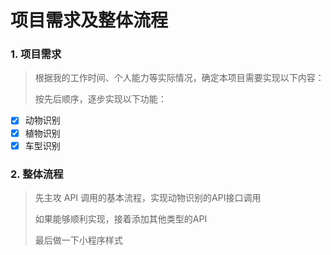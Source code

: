 # 项目需求及整体流程

### 1. 项目需求
> 根据我的工作时间、个人能力等实际情况，确定本项目需要实现以下内容：
>
> 按先后顺序，逐步实现以下功能：
- [x] 动物识别
- [x] 植物识别
- [x] 车型识别

### 2. 整体流程
> 先主攻 API 调用的基本流程，实现动物识别的API接口调用
>
> 如果能够顺利实现，接着添加其他类型的API
>
> 最后做一下小程序样式
